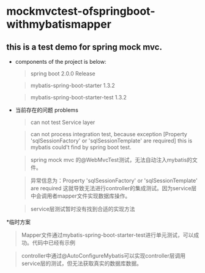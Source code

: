 # mockmvctest-ofspringboot-withmybatismapper

## this is a test demo for spring mock mvc.

* components of the project is below:

    >spring boot 2.0.0 Release
    
    >mybatis-spring-boot-starter 1.3.2
    
    >mybatis-spring-boot-starter-test 1.3.2
    
* 当前存在的问题 problems
    >can not test Service layer
    
    >can not process integration test, because exception [Property 'sqlSessionFactory' or 'sqlSessionTemplate' are required] this is mybatis could't find by spring boot test.

    > spring mock mvc 的@WebMvcTest测试，无法自动注入mybatis的文件。
    
    >异常信息为：Property 'sqlSessionFactory' or 'sqlSessionTemplate' are required  这就导致无法进行controller的集成测试。因为service层中会调用者mapper文件实现数据库操作。
 
    >service层测试暂时没有找到合适的实现方法   


*临时方案
>Mapper文件通过mybatis-spring-boot-starter-test进行单元测试，可以成功。代码中已经有示例

>controller中通过@AutoConfigureMybatis可以实现controller层调用service层的测试，但无法获取真实的数据库数据。

   